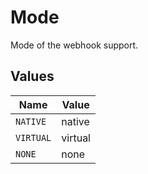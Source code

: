 # Mode

Mode of the webhook support.


## Values

| Name      | Value     |
| --------- | --------- |
| `NATIVE`  | native    |
| `VIRTUAL` | virtual   |
| `NONE`    | none      |